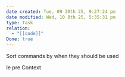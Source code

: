 ```yaml
---
date created: Tue, 09 30th 25, 9:27:24 pm
date modified: Wed, 10 8th 25, 5:35:31 pm
type: Task
relation:
  - "[[code]]"
Done: true
---
```

Sort commands by when they should be used

Ie pre
Context
